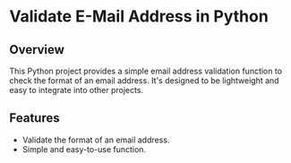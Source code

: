 # Validate E-Mail Address in Python

## Overview
This Python project provides a simple email address validation function to check the format of an email address. It's designed to be lightweight and easy to integrate into other projects.

## Features
- Validate the format of an email address.
- Simple and easy-to-use function.
